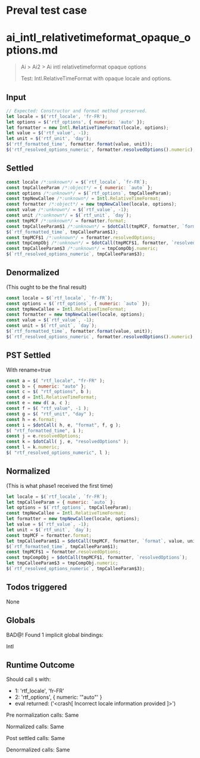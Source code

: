 # Preval test case

# ai_intl_relativetimeformat_opaque_options.md

> Ai > Ai2 > Ai intl relativetimeformat opaque options
>
> Test: Intl.RelativeTimeFormat with opaque locale and options.

## Input

`````js filename=intro
// Expected: Constructor and format method preserved.
let locale = $('rtf_locale', 'fr-FR');
let options = $('rtf_options', { numeric: 'auto' });
let formatter = new Intl.RelativeTimeFormat(locale, options);
let value = $('rtf_value', -1);
let unit = $('rtf_unit', 'day');
$('rtf_formatted_time', formatter.format(value, unit));
$('rtf_resolved_options_numeric', formatter.resolvedOptions().numeric);
`````


## Settled


`````js filename=intro
const locale /*:unknown*/ = $(`rtf_locale`, `fr-FR`);
const tmpCalleeParam /*:object*/ = { numeric: `auto` };
const options /*:unknown*/ = $(`rtf_options`, tmpCalleeParam);
const tmpNewCallee /*:unknown*/ = Intl.RelativeTimeFormat;
const formatter /*:object*/ = new tmpNewCallee(locale, options);
const value /*:unknown*/ = $(`rtf_value`, -1);
const unit /*:unknown*/ = $(`rtf_unit`, `day`);
const tmpMCF /*:unknown*/ = formatter.format;
const tmpCalleeParam$1 /*:unknown*/ = $dotCall(tmpMCF, formatter, `format`, value, unit);
$(`rtf_formatted_time`, tmpCalleeParam$1);
const tmpMCF$1 /*:unknown*/ = formatter.resolvedOptions;
const tmpCompObj /*:unknown*/ = $dotCall(tmpMCF$1, formatter, `resolvedOptions`);
const tmpCalleeParam$3 /*:unknown*/ = tmpCompObj.numeric;
$(`rtf_resolved_options_numeric`, tmpCalleeParam$3);
`````


## Denormalized
(This ought to be the final result)

`````js filename=intro
const locale = $(`rtf_locale`, `fr-FR`);
const options = $(`rtf_options`, { numeric: `auto` });
const tmpNewCallee = Intl.RelativeTimeFormat;
const formatter = new tmpNewCallee(locale, options);
const value = $(`rtf_value`, -1);
const unit = $(`rtf_unit`, `day`);
$(`rtf_formatted_time`, formatter.format(value, unit));
$(`rtf_resolved_options_numeric`, formatter.resolvedOptions().numeric);
`````


## PST Settled
With rename=true

`````js filename=intro
const a = $( "rtf_locale", "fr-FR" );
const b = { numeric: "auto" };
const c = $( "rtf_options", b );
const d = Intl.RelativeTimeFormat;
const e = new d( a, c );
const f = $( "rtf_value", -1 );
const g = $( "rtf_unit", "day" );
const h = e.format;
const i = $dotCall( h, e, "format", f, g );
$( "rtf_formatted_time", i );
const j = e.resolvedOptions;
const k = $dotCall( j, e, "resolvedOptions" );
const l = k.numeric;
$( "rtf_resolved_options_numeric", l );
`````


## Normalized
(This is what phase1 received the first time)

`````js filename=intro
let locale = $(`rtf_locale`, `fr-FR`);
let tmpCalleeParam = { numeric: `auto` };
let options = $(`rtf_options`, tmpCalleeParam);
const tmpNewCallee = Intl.RelativeTimeFormat;
let formatter = new tmpNewCallee(locale, options);
let value = $(`rtf_value`, -1);
let unit = $(`rtf_unit`, `day`);
const tmpMCF = formatter.format;
let tmpCalleeParam$1 = $dotCall(tmpMCF, formatter, `format`, value, unit);
$(`rtf_formatted_time`, tmpCalleeParam$1);
const tmpMCF$1 = formatter.resolvedOptions;
const tmpCompObj = $dotCall(tmpMCF$1, formatter, `resolvedOptions`);
let tmpCalleeParam$3 = tmpCompObj.numeric;
$(`rtf_resolved_options_numeric`, tmpCalleeParam$3);
`````


## Todos triggered


None


## Globals


BAD@! Found 1 implicit global bindings:

Intl


## Runtime Outcome


Should call `$` with:
 - 1: 'rtf_locale', 'fr-FR'
 - 2: 'rtf_options', { numeric: '"auto"' }
 - eval returned: ('<crash[ Incorrect locale information provided ]>')

Pre normalization calls: Same

Normalized calls: Same

Post settled calls: Same

Denormalized calls: Same
